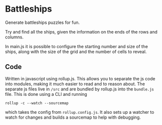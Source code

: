 # Battleships

Generate battleships puzzles for fun.

Try and find all the ships, given the information on the ends of the rows and columns.

In main.js it is possible to configure the starting number and size of the ships, along with the size of the grid and the number of cells to reveal.


## Code

Written in javascript using rollup.js. This allows you to separate the js code into modules, making it much easier to read and to reason about. The separate js files live in `/src` and are bundled by rollup.js into the `bundle.js` file. This is done using a CLI and running 

`rollup -c --watch --sourcemap` 

which takes the config from `rollup.config.js`. It also sets up a watcher to watch for changes and builds a sourcemap to help with debugging.
